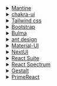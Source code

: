 <details>
  <summary><a href="https://Mantine.dev">Mantine</a></summary>
</details>

<details>
  <summary><a href="https://chakra-ui.com/">chakra-ui</a></summary>
</details>
<details>
  <summary><a href="https://tailwindcss.com/">Tailwind css</a></summary>
</details>
<details>
  <summary><a href="https://getbootstrap.com/">Bootstrap</a></summary>
</details>
<details>
  <summary><a href="https://bulma.io/">Bulma</a></summary>
</details>

<details>
  <summary><a href="https://ant.design/">ant design</a></summary>
</details>

<details>
  <summary><a href="https://mui.com/material-ui/">Material-UI</a></summary>
</details>

<details>
  <summary><a href="https://nextui.org/">NextUI</a></summary>
</details>

<details>
  <summary><a href="https://rsuitejs.com/">React Suite</a></summary>
</details>

<details>
  <summary><a href="https://react-spectrum.adobe.com/">React Spectrum</a></summary>
</details>

<details>
  <summary><a href="https://gestalt.pinterest.systems/home">Gestalt</a></summary>
</details>

<details>
  <summary><a href="https://primereact.org/">PrimeReact</a></summary>
</details>
